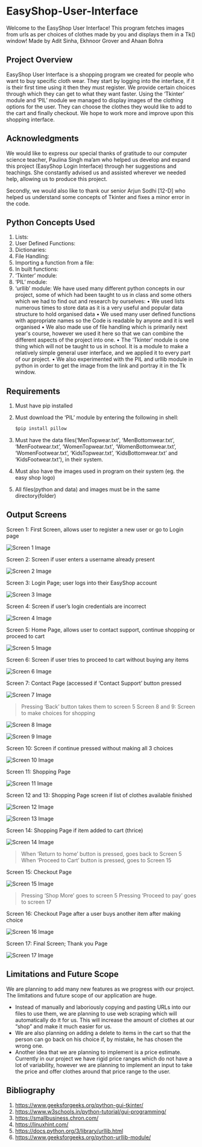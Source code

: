 # EasyShop-User-Interface
Welcome to the EasyShop User Interface! This program fetches images from urls as per choices of clothes made by you and displays them in a Tk() window!
Made by Adit Sinha, Ekhnoor Grover and Ahaan Bohra

## Project Overview
EasyShop User Interface is a shopping program we created for people who want to buy specific cloth wear.
They start by logging into the interface, if it is their first time using it then they must register.
We provide certain choices through which they can get to what they want faster.
Using the ‘Tkinter’ module and ‘PIL’ module we managed to display images of the clothing options for the user.
They can choose the clothes they would like to add to the cart and finally checkout.
We hope to work more and improve upon this shopping interface.

## Acknowledgments
We would like to express our special thanks of gratitude to our computer science teacher, Paulina Singh ma’am who helped us develop and expand this project (EasyShop Login Interface) through her suggestions and teachings. She constantly advised us and assisted wherever we needed help, allowing us to produce this project.

Secondly, we would also like to thank our senior Arjun Sodhi [12-D] who helped us understand some concepts of Tkinter and fixes a minor error in the code.


## Python Concepts Used
1. Lists:
2. User Defined Functions:
3. Dictionaries: 
4. File Handling:
5. Importing a function from a file:
6. In built functions:
7. ‘Tkinter’ module:
8. ‘PIL’ module:
9. ‘urllib’ module:
We have used many different python concepts in our project, some of which had been taught to us in class and some others which we had to find out and research by ourselves:
•	We used lists numerous times to store data as it is a very useful and popular data structure to hold organised data
•	 We used many user defined functions with appropriate names so the Code is readable by anyone and it is well organised
•	We also made use of file handling which is primarily next year's course, however we used it here so that we can combine the different aspects of the project into one. 
•	The ‘Tkinter’ module is one thing which will not be taught to us in school. It is a module to make a relatively simple general user interface, and we applied it to every part of our project.
•	We also experimented with the PIL and urllib module in python in order to get the image from the link and portray it in the Tk window.



## Requirements
1. Must have pip installed
2. Must download the ‘PIL’ module by entering the following in shell:

   ```python
   $pip install pillow
   ```
3. Must have the data files(‘MenTopwear.txt', ‘MenBottomwear.txt’, ‘MenFootwear.txt’, ‘WomenTopwear.txt', ‘WomenBottomwear.txt’, ‘WomenFootwear.txt’, ‘KidsTopwear.txt’, ‘KidsBottomwear.txt’ and ‘KidsFootwear.txt'), in their system.
4. Must also have the images used in program on their system (eg. the easy shop logo)
5. All files(python and data) and images must be in the same directory(folder)


## Output Screens
Screen 1: First Screen, allows user to register a new user or go to Login page

![Screen 1 Image](screen1.png)

Screen 2: Screen if user enters a username already present

![Screen 2 Image](screen2.png)

Screen 3: Login Page; user logs into their EasyShop account

![Screen 3 Image](screen3.png)
 
Screen 4: Screen if user’s login credentials are incorrect

![Screen 4 Image](screen4.png)

Screen 5: Home Page, allows user to contact support, continue shopping or proceed to cart

![Screen 5 Image](screen5.png)

Screen 6: Screen if user tries to proceed to cart without buying any items

![Screen 6 Image](screen6.png)

Screen 7: Contact Page (accessed if ‘Contact Support’ button pressed

![Screen 7 Image](screen7.png) 

> Pressing ‘Back’ button takes them to screen 5
Screen 8 and 9: Screen to make choices for shopping

![Screen 8 Image](screen8.png)

![Screen 9 Image](screen9.png)

Screen 10: Screen if continue pressed without making all 3 choices

![Screen 10 Image](screen10.png)

Screen 11: Shopping Page 

![Screen 11 Image](screen11.png)

Screen 12 and 13: Shopping Page screen if list of clothes available finished
 
![Screen 12 Image](screen12.png) 

![Screen 13 Image](screen13.png)
 
Screen 14: Shopping Page if item added to cart (thrice)
 
![Screen 14 Image](screen14.png)

> When ‘Return to home’ button is pressed, goes back to Screen 5
> When ‘Proceed to Cart’ button is pressed, goes to Screen 15

Screen 15: Checkout Page 

![Screen 15 Image](screen15.png)

> Pressing ‘Shop More’ goes to screen 5
> Pressing ‘Proceed to pay’ goes to screen 17

Screen 16: Checkout Page after a user buys another item after making choice
 
![Screen 16 Image](screen16.png)

Screen 17: Final Screen; Thank you Page
 
![Screen 17 Image](screen17.png)

## Limitations and Future Scope
We are planning to add many new features as we progress with our project. The limitations and future scope of our application are huge. 
- Instead of manually and laboriously copying and pasting URLs into our files to use them, we are planning to use web scraping which will automatically do it for us. This will increase the amount of clothes at our “shop” and make it much easier for us. 
- We are also planning on adding a delete to items in the cart so that the person can go back on his choice if, by mistake, he has chosen the wrong one. 
- Another idea that we are planning to implement is a price estimate. Currently in our project we have rigid price ranges which do not have a lot of variability, however we are planning to implement an input to take the price and offer clothes around that price range to the user.

## Bibliography 
1. https://www.geeksforgeeks.org/python-gui-tkinter/
2. https://www.w3schools.in/python-tutorial/gui-programming/
3. https://smallbusiness.chron.com/
4. https://linuxhint.com/
5. https://docs.python.org/3/library/urllib.html
6. https://www.geeksforgeeks.org/python-urllib-module/
